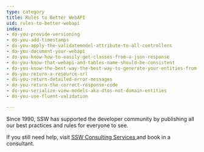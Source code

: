 ```yaml
---
type: category
title: Rules to Better WebAPI
uid: rules-to-better-webapi
index:
- do-you-provide-versioning
- do-you-add-timestamps
- do-you-apply-the-validatemodel-attribute-to-all-controllers
- do-you-document-your-webapi
- do-you-know-how-to-easily-get-classes-from-a-json-response
- do-you-know-that-webapi-and-tables-name-should-be-consistent
- do-you-know-the-best-way-the-best-way-to-generate-your-entities-from-swagger
- do-you-return-a-resource-url
- do-you-return-detailed-error-messages
- do-you-return-the-correct-response-code
- do-you-serialize-view-models-aka-dtos-not-domain-entities
- do-you-use-fluent-validation

---
```




Since 1990, SSW has supported the developer community by publishing all our best practices and rules for everyone to see.

If you still need help, visit [SSW Consulting Services ​](http&#58;//www.ssw.com.au/ssw/Consulting/Default.aspx)and book in a consultant.​​​


